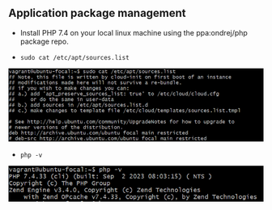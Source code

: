 ## Application package management
- Install PHP 7.4 on your local linux machine using the ppa:ondrej/php package repo.

- `sudo cat /etc/apt/sources.list`

![](./image/php-img2.png)

- `php -v `

![](./image/php-img1.png)